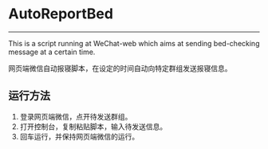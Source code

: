 # AutoReportBed
***
This is a script running at WeChat-web which aims at sending bed-checking message at a certain time.

网页端微信自动报寝脚本，在设定的时间自动向特定群组发送报寝信息。

## 运行方法
1. 登录网页端微信，点开待发送群组。
2. 打开控制台，复制粘贴脚本，输入待发送信息。
3. 回车运行，并保持网页端微信的运行。
